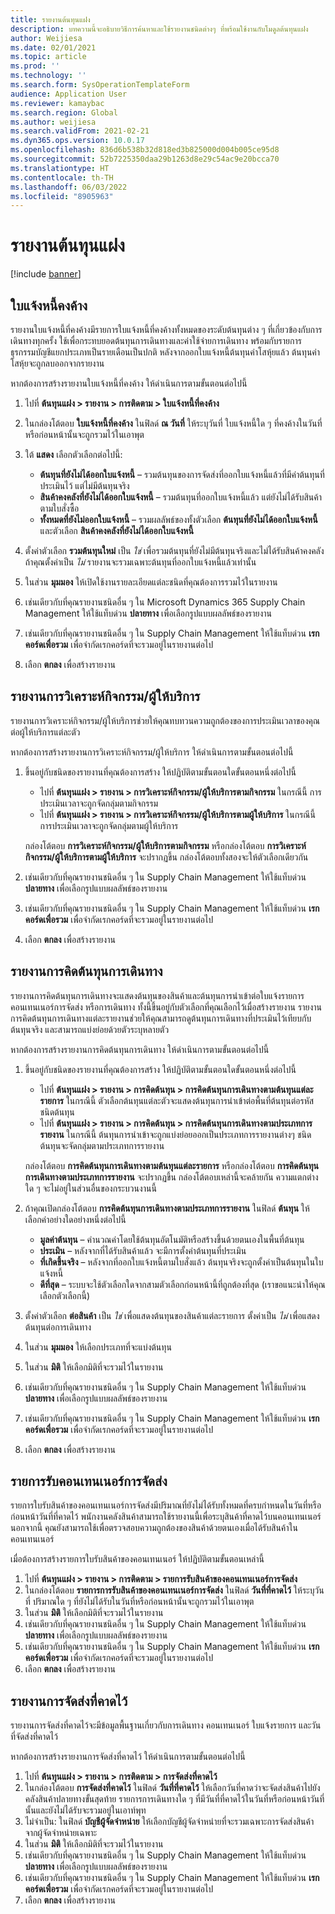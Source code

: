 ```yaml
---
title: รายงานต้นทุนแฝง
description: บทความนี้จะอธิบายวิธีการค้นหาและใช้รายงานชนิดต่างๆ ที่พร้อมใช้งานกับโมดูลต้นทุนแฝง
author: Weijiesa
ms.date: 02/01/2021
ms.topic: article
ms.prod: ''
ms.technology: ''
ms.search.form: SysOperationTemplateForm
audience: Application User
ms.reviewer: kamaybac
ms.search.region: Global
ms.author: weijiesa
ms.search.validFrom: 2021-02-21
ms.dyn365.ops.version: 10.0.17
ms.openlocfilehash: 836d6b538b32d818ed3b825000d004b005ce95d8
ms.sourcegitcommit: 52b7225350daa29b1263d8e29c54ac9e20bcca70
ms.translationtype: HT
ms.contentlocale: th-TH
ms.lasthandoff: 06/03/2022
ms.locfileid: "8905963"
---
```

# <a name="landed-cost-reports"></a>รายงานต้นทุนแฝง

[!include [banner](../../includes/banner.md)]

## <a name="outstanding-invoices"></a>ใบแจ้งหนี้คงค้าง

รายงานใบแจ้งหนี้ที่คงค้างมีรายการใบแจ้งหนี้ที่คงค้างทั้งหมดของระดับต้นทุนต่าง ๆ ที่เกี่ยวข้องกับการเดินทางทุกครั้ง ใช้เพื่อกระทบยอดต้นทุนการเดินทางและค่าใช้จ่ายการเดินทาง พร้อมกับรายการธุรกรรมบัญชีแยกประเภทเป็นรายเดือนเป็นปกติ หลังจากออกใบแจ้งหนี้ต้นทุนค่าโสหุ้ยแล้ว ต้นทุนค่าโสหุ้ยจะถูกลบออกจากรายงาน

หากต้องการสร้างรายงานใบแจ้งหนี้ที่คงค้าง ให้ดำเนินการตามขั้นตอนต่อไปนี้

1. ไปที่ **ต้นทุนแฝง \> รายงาน \> การติดตาม \> ใบแจ้งหนี้ที่คงค้าง**
1. ในกล่องโต้ตอบ **ใบแจ้งหนี้ที่คงค้าง** ในฟิลด์ **ณ วันที่** ให้ระบุวันที่ ใบแจ้งหนี้ใด ๆ ที่คงค้างในวันที่หรือก่อนหน้านั้นจะถูกรวมไว้ในเอาพุต
1. ใต้ **แสดง** เลือกตัวเลือกต่อไปนี้:

    - **ต้นทุนที่ยังไม่ได้ออกใบแจ้งหนี้** – รวมต้นทุนของการจัดส่งที่ออกใบแจ้งหนี้แล้วที่มีค่าต้นทุนที่ประเมินไว้ แต่ไม่มีต้นทุนจริง
    - **สินค้าคงคลังที่ยังไม่ได้ออกใบแจ้งหนี้** – รวมต้นทุนที่ออกใบแจ้งหนี้แล้ว แต่ยังไม่ได้รับสินค้าตามใบสั่งซื้อ
    - **ทั้งหมดที่ยังไม่ออกใบแจ้งหนี้** – รวมผลลัพธ์ของทั้งตัวเลือก **ต้นทุนที่ยังไม่ได้ออกใบแจ้งหนี้** และตัวเลือก **สินค้าคงคลังที่ยังไม่ได้ออกใบแจ้งหนี้**

1. ตั้งค่าตัวเลือก **รวมต้นทุนใหม่** เป็น *ใช่* เพื่อรวมต้นทุนที่ยังไม่มีต้นทุนจริงและไม่ได้รับสินค้าคงคลัง ถ้าคุณตั้งค่าเป็น *ไม่* รายงานจะรวมเฉพาะต้นทุนที่ออกใบแจ้งหนี้แล้วเท่านั้น
1. ในส่วน **มุมมอง** ให้เปิดใช้งานรายละเอียดแต่ละชนิดที่คุณต้องการรวมไว้ในรายงาน
1. เช่นเดียวกับที่คุณรายงานชนิดอื่น ๆ ใน Microsoft Dynamics 365 Supply Chain Management ให้ใช้แท็บด่วน **ปลายทาง** เพื่อเลือกรูปแบบผลลัพธ์ของรายงาน
1. เช่นเดียวกับที่คุณรายงานชนิดอื่น ๆ ใน Supply Chain Management ให้ใช้แท็บด่วน **เรกคอร์ดเพื่อรวม** เพื่อจํากัดเรกคอร์ดที่จะรวมอยู่ในรายงานต่อไป
1. เลือก **ตกลง** เพื่อสร้างรายงาน

## <a name="activityprovider-analysis-reports"></a>รายงานการวิเคราะห์กิจกรรม/ผู้ให้บริการ

รายงานการวิเคราะห์กิจกรรม/ผู้ให้บริการช่วยให้คุณทบทวนความถูกต้องของการประเมินเวลาของคุณต่อผู้ให้บริการแต่ละตัว

หากต้องการสร้างรายงานการวิเคราะห์กิจกรรม/ผู้ให้บริการ ให้ดำเนินการตามขั้นตอนต่อไปนี้

1. ขึ้นอยู่กับชนิดของรายงานที่คุณต้องการสร้าง ให้ปฏิบัติตามขั้นตอนใดขั้นตอนหนึ่งต่อไปนี้

    - ไปที่ **ต้นทุนแฝง \> รายงาน \> การวิเคราะห์กิจกรรม/ผู้ให้บริการตามกิจกรรม** ในกรณีนี้ การประเมินเวลาจะถูกจัดกลุ่มตามกิจกรรม
    - ไปที่ **ต้นทุนแฝง \> รายงาน \> การวิเคราะห์กิจกรรม/ผู้ให้บริการตามผู้ให้บริการ** ในกรณีนี้ การประเมินเวลาจะถูกจัดกลุ่มตามผู้ให้บริการ

    กล่องโต้ตอบ **การวิเคราะห์กิจกรรม/ผู้ให้บริการตามกิจกรรม** หรือกล่องโต้ตอบ **การวิเคราะห์กิจกรรม/ผู้ให้บริการตามผู้ให้บริการ** จะปรากฏขึ้น กล่องโต้ตอบทั้งสองจะให้ตัวเลือกเดียวกัน

1. เช่นเดียวกับที่คุณรายงานชนิดอื่น ๆ ใน Supply Chain Management ให้ใช้แท็บด่วน **ปลายทาง** เพื่อเลือกรูปแบบผลลัพธ์ของรายงาน
1. เช่นเดียวกับที่คุณรายงานชนิดอื่น ๆ ใน Supply Chain Management ให้ใช้แท็บด่วน **เรกคอร์ดเพื่อรวม** เพื่อจํากัดเรกคอร์ดที่จะรวมอยู่ในรายงานต่อไป
1. เลือก **ตกลง** เพื่อสร้างรายงาน

## <a name="voyage-costing-reports"></a>รายงานการคิดต้นทุนการเดินทาง

รายงานการคิดต้นทุนการเดินทางจะแสดงต้นทุนของสินค้าและต้นทุนการนําเข้าต่อใบแจ้งรายการ คอนเทนเนอร์การจัดส่ง หรือการเดินทาง ทั้งนี้ขึ้นอยู่กับตัวเลือกที่คุณเลือกไว้เมื่อสร้างรายงาน รายงานการคิดต้นทุนการเดินทางแต่ละรายงานช่วยให้คุณสามารถดูต้นทุนการเดินทางที่ประเมินไว้เทียบกับต้นทุนจริง และสามารถแบ่งย่อยด้วยตัวระบุหลายตัว

หากต้องการสร้างรายงานการคิดต้นทุนการเดินทาง ให้ดำเนินการตามขั้นตอนต่อไปนี้

1. ขึ้นอยู่กับชนิดของรายงานที่คุณต้องการสร้าง ให้ปฏิบัติตามขั้นตอนใดขั้นตอนหนึ่งต่อไปนี้

    - ไปที่ **ต้นทุนแฝง \> รายงาน \> การคิดต้นทุน \> การคิดต้นทุนการเดินทางตามต้นทุนแต่ละรายการ** ในกรณีนี้ ตัวเลือกต้นทุนแต่ละตัวจะแสดงต้นทุนการนําเข้าต่อพื้นที่ต้นทุนต่อรหัสชนิดต้นทุน
    - ไปที่ **ต้นทุนแฝง \> รายงาน \> การคิดต้นทุน \> การคิดต้นทุนการเดินทางตามประเภทการรายงาน** ในกรณีนี้ ต้นทุนการนําเข้าจะถูกแบ่งย่อยออกเป็นประเภทการรายงานต่างๆ ชนิดต้นทุนจะจัดกลุ่มตามประเภทการรายงาน

    กล่องโต้ตอบ **การคิดต้นทุนการเดินทางตามต้นทุนแต่ละรายการ** หรือกล่องโต้ตอบ **การคิดต้นทุนการเดินทางตามประเภทการรายงาน** จะปรากฏขึ้น กล่องโต้ตอบเหล่านี้จะคล้ายกัน ความแตกต่างใด ๆ จะไม่อยู่ในส่วนอื่นของกระบวนงานนี้

1. ถ้าคุณเปิดกล่องโต้ตอบ **การคิดต้นทุนการเดินทางตามประเภทการรายงาน** ในฟิลด์ **ต้นทุน** ให้เลือกค่าอย่างใดอย่างหนึ่งต่อไปนี้

    - **มูลค่าต้นทุน** – คํานวณค่าโดยใช้ต้นทุนอัตโนมัติหรือสร้างขึ้นด้วยตนเองในพื้นที่ต้นทุน
    - **ประเมิน** – หลังจากที่ได้รับสินค้าแล้ว จะมีการตั้งค่าต้นทุนที่ประเมิน
    - **ที่เกิดขึ้นจริง** – หลังจากที่ออกใบแจ้งหนี้ตามใบสั่งแล้ว ต้นทุนจริงจะถูกตั้งค่าเป็นต้นทุนในใบแจ้งหนี้
    - **ดีที่สุด** – ระบบจะใช้ตัวเลือกใดจากสามตัวเลือกก่อนหน้านี้ที่ถูกต้องที่สุด (เราขอแนะนำให้คุณเลือกตัวเลือกนี้)

1. ตั้งค่าตัวเลือก **ต่อสินค้า** เป็น *ใช่* เพื่อแสดงต้นทุนของสินค้าแต่ละรายการ ตั้งค่าเป็น *ไม่* เพื่อแสดงต้นทุนต่อการเดินทาง
1. ในส่วน **มุมมอง** ให้เลือกประเภทที่จะแบ่งต้นทุน
1. ในส่วน **มิติ** ให้เลือกมิติที่จะรวมไว้ในรายงาน
1. เช่นเดียวกับที่คุณรายงานชนิดอื่น ๆ ใน Supply Chain Management ให้ใช้แท็บด่วน **ปลายทาง** เพื่อเลือกรูปแบบผลลัพธ์ของรายงาน
1. เช่นเดียวกับที่คุณรายงานชนิดอื่น ๆ ใน Supply Chain Management ให้ใช้แท็บด่วน **เรกคอร์ดเพื่อรวม** เพื่อจํากัดเรกคอร์ดที่จะรวมอยู่ในรายงานต่อไป
1. เลือก **ตกลง** เพื่อสร้างรายงาน

## <a name="shipping-container-receipts-list"></a>รายการรับคอนเทนเนอร์การจัดส่ง

รายการใบรับสินค้าของคอนเทนเนอร์การจัดส่งมีปริมาณที่ยังไม่ได้รับทั้งหมดที่ครบกําหนดในวันที่หรือก่อนหน้าวันที่ที่คาดไว้ พนักงานคลังสินค้าสามารถใช้รายงานนี้เพื่อระบุสินค้าที่คาดไว้บนคอนเทนเนอร์ นอกจากนี้ คุณยังสามารถใช้เพื่อตรวจสอบความถูกต้องของสินค้าด้วยตนเองเมื่อได้รับสินค้าในคอนเทนเนอร์

เมื่อต้องการสร้างรายการใบรับสินค้าของคอนเทนเนอร์ ให้ปฏิบัติตามขั้นตอนเหล่านี้

1. ไปที่ **ต้นทุนแฝง \> รายงาน \> การติดตาม \> รายการรับสินค้าของคอนเทนเนอร์การจัดส่ง**
1. ในกล่องโต้ตอบ **รายการการรับสินค้าของคอนเทนเนอร์การจัดส่ง** ในฟิลด์ **วันที่ที่คาดไว้** ให้ระบุวันที่ ปริมาณใด ๆ ที่ยังไม่ได้รับในวันที่หรือก่อนหน้านั้นจะถูกรวมไว้ในเอาพุต
1. ในส่วน **มิติ** ให้เลือกมิติที่จะรวมไว้ในรายงาน
1. เช่นเดียวกับที่คุณรายงานชนิดอื่น ๆ ใน Supply Chain Management ให้ใช้แท็บด่วน **ปลายทาง** เพื่อเลือกรูปแบบผลลัพธ์ของรายงาน
1. เช่นเดียวกับที่คุณรายงานชนิดอื่น ๆ ใน Supply Chain Management ให้ใช้แท็บด่วน **เรกคอร์ดเพื่อรวม** เพื่อจํากัดเรกคอร์ดที่จะรวมอยู่ในรายงานต่อไป
1. เลือก **ตกลง** เพื่อสร้างรายงาน

## <a name="expected-delivery-report"></a>รายงานการจัดส่งที่คาดไว้

รายงานการจัดส่งที่คาดไว้จะมีข้อมูลพื้นฐานเกี่ยวกับการเดินทาง คอนเทนเนอร์ ใบแจ้งรายการ และวันที่จัดส่งที่คาดไว้

หากต้องการสร้างรายงานการจัดส่งที่คาดไว้ ให้ดำเนินการตามขั้นตอนต่อไปนี้

1. ไปที่ **ต้นทุนแฝง \> รายงาน \> การติดตาม \> การจัดส่งที่คาดไว้**
1. ในกล่องโต้ตอบ **การจัดส่งที่คาดไว้** ในฟิลด์ **วันที่ที่คาดไว้** ให้เลือกวันที่คาดว่าจะจัดส่งสินค้าไปยังคลังสินค้าปลายทางขั้นสุดท้าย รายการการเดินทางใด ๆ ที่มีวันที่ที่คาดไว้ในวันที่หรือก่อนหน้าวันที่นั้นและยังไม่ได้รับจะรวมอยู่ในเอาท์พุท
1. ไม่จำเป็น: ในฟิลด์ **บัญชีผู้จัดจำหน่าย** ให้เลือกบัญชีผู้จัดจำหน่ายที่จะรวมเฉพาะการจัดส่งสินค้าจากผู้จัดจำหน่ายเฉพาะ
1. ในส่วน **มิติ** ให้เลือกมิติที่จะรวมไว้ในรายงาน
1. เช่นเดียวกับที่คุณรายงานชนิดอื่น ๆ ใน Supply Chain Management ให้ใช้แท็บด่วน **ปลายทาง** เพื่อเลือกรูปแบบผลลัพธ์ของรายงาน
1. เช่นเดียวกับที่คุณรายงานชนิดอื่น ๆ ใน Supply Chain Management ให้ใช้แท็บด่วน **เรกคอร์ดเพื่อรวม** เพื่อจํากัดเรกคอร์ดที่จะรวมอยู่ในรายงานต่อไป
1. เลือก **ตกลง** เพื่อสร้างรายงาน

